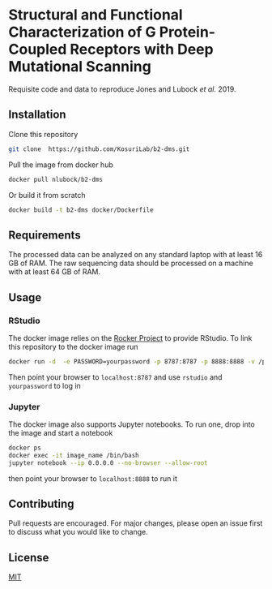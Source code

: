 # Structural and Functional Characterization of G Protein-Coupled Receptors with Deep Mutational Scanning

Requisite code and data to reproduce Jones and Lubock *et al.* 2019.

## Installation

Clone this repository

```bash
git clone  https://github.com/KosuriLab/b2-dms.git
```

Pull the image from docker hub

```bash
docker pull nlubock/b2-dms
```

Or build it from scratch

```bash
docker build -t b2-dms docker/Dockerfile
```

## Requirements

The processed data can be analyzed on any standard laptop with at least 16 GB of RAM. The raw sequencing data should be processed on a machine with at least 64 GB of RAM.

## Usage

### RStudio

The docker image relies on the [Rocker Project](https://www.rocker-project.org/) to provide RStudio. To link this repository to the docker image run

```bash
docker run -d  -e PASSWORD=yourpassword -p 8787:8787 -p 8888:8888 -v /path/to/b2-dms:/home/rstudio/b2-dms b2-dms
```

Then point your browser to `localhost:8787` and use `rstudio` and `yourpassword` to log in

### Jupyter

The docker image also supports Jupyter notebooks. To run one, drop into the image and start a notebook

```bash
docker ps
docker exec -it image_name /bin/bash
jupyter notebook --ip 0.0.0.0 --no-browser --allow-root
```

then point your browser to `localhost:8888` to run it

## Contributing
Pull requests are encouraged. For major changes, please open an issue first to discuss what you would like to change.

## License
[MIT](https://choosealicense.com/licenses/mit/)
